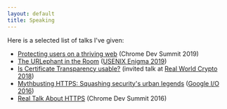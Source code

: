 ```yaml
---
layout: default
title: Speaking
---
```


Here is a selected list of talks I've given:

* [Protecting users on a thriving web](https://youtu.be/WnCKlNE52tc) (Chrome Dev Summit 2019)
* [The URLephant in the Room](https://youtu.be/RPoAc0ScdTM) ([USENIX Enigma
  2019](https://www.usenix.org/conference/enigma2019))
* [Is Certificate Transparency usable?](https://youtu.be/e_rwG7MA5VU) (invited
  talk at [Real World Crypto 2018](https://rwc.iacr.org/2018/))
* [Mythbusting HTTPS: Squashing security's urban legends](https://youtu.be/YMfW1bfyGSY) ([Google I/O 2016](https://events.google.com/io2016/))
* [Real Talk About HTTPS](https://youtu.be/iP75a1Y9saY) (Chrome Dev Summit 2016)
